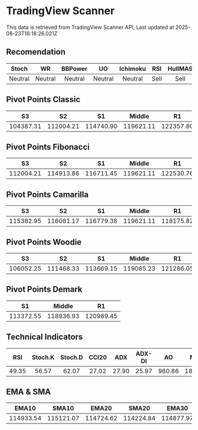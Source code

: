 # TradingView Scanner
This data is retrieved from TradingView Scanner API, Last updated at 2025-08-23T16:18:26.021Z

## Recomendation
| Stoch | WR | BBPower | UO | Ichimoku | RSI | HullMA9 |
| :---: | :---: | :---: | :---: | :---: | :---: | :---: |
| Neutral | Neutral | Neutral | Neutral | Neutral | Sell | Sell |

## Pivot Points Classic
| S3 | S2 | S1 | Middle | R1 | R2 | R3 |
| :---: | :---: | :---: | :---: | :---: | :---: | :---: |
| 104387.31 | 112004.21 | 114740.90 | 119621.11 | 122357.80 | 127238.01 | 134854.91 |

## Pivot Points Fibonacci
| S3 | S2 | S1 | Middle | R1 | R2 | R3 |
| :---: | :---: | :---: | :---: | :---: | :---: | :---: |
| 112004.21 | 114913.86 | 116711.45 | 119621.11 | 122530.76 | 124328.35 | 127238.01 |

## Pivot Points Camarilla
| S3 | S2 | S1 | Middle | R1 | R2 | R3 |
| :---: | :---: | :---: | :---: | :---: | :---: | :---: |
| 115382.95 | 116081.17 | 116779.38 | 119621.11 | 118175.82 | 118874.03 | 119572.25 |

## Pivot Points Woodie
| S3 | S2 | S1 | Middle | R1 | R2 | R3 |
| :---: | :---: | :---: | :---: | :---: | :---: | :---: |
| 106052.25 | 111468.33 | 113669.15 | 119085.23 | 121286.05 | 126702.13 | 128902.95 |

## Pivot Points Demark
| S1 | Middle | R1 |
| :---: | :---: | :---: |
| 113372.55 | 118936.93 | 120989.45 |

## Technical Indicators
| RSI | Stoch.K | Stoch.D | CCI20 | ADX | ADX-DI | AO | Mom | MACD | MACD | W.R | HullMA9 |
| :---: | :---: | :---: | :---: | :---: | :---: | :---: | :---: | :---: | :---: | :---: | :---: |
| 49.35 | 56.57 | 62.07 | 27.02 | 27.90 | 25.97 | 960.86 | 1809.95 | 62.70 | -174.30 | -46.81 | 114835.76 |

## EMA & SMA
| EMA10 | SMA10 | EMA20 | SMA20 | EMA30 | SMA30 | EMA50 | SMA50 | EMA100 | SMA100 | EMA200 | SMA200 |
| :---: | :---: | :---: | :---: | :---: | :---: | :---: | :---: | :---: | :---: | :---: | :---: |
| 114933.54 | 115121.07 | 114724.62 | 114224.84 | 114877.97 | 114227.33 | 115396.29 | 115402.75 | 116104.85 | 117074.05 | 115961.44 | 116853.01 |